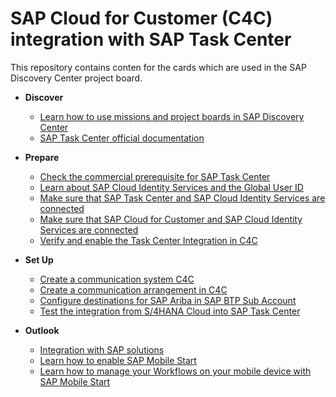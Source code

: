 # SAP Cloud for Customer (C4C) integration with SAP Task Center

This repository contains conten for the cards which are used in the SAP Discovery Center project board.

- **Discover**
   - [Learn how to use missions and project boards in SAP Discovery Center](learn-how-missions-and-project-boards-in-dc.md)
   - [SAP Task Center official documentation](sap-task-center-documentation.md)

- **Prepare**

   - [Check the commercial prerequisite for SAP Task Center](check-commercial-prereq-for-sap-task-center.md)
   - [Learn about SAP Cloud Identity Services and the Global User ID](learn-about-sap-cloud-identity-services.md)
   - [Make sure that SAP Task Center and SAP Cloud Identity Services are connected](sap-task-center-and-sap-cloud-identity-services.md)
   - [Make sure that SAP Cloud for Customer and SAP Cloud Identity Services are connected](ariba-cloud-identity-integration.md)
   - [Verify and enable the Task Center Integration in C4C](ariba-api.md)
  
- **Set Up**

    - [Create a communication system C4C](comm-system-c4c.md)
    - [Create a communication arrangement in C4C](comm-arrangement-c4c.md)
    - [Configure destinations for SAP Ariba in SAP BTP Sub Account](configure-btp-destination.md)
    - [Test the integration from S/4HANA Cloud into SAP Task Center](testintegration.md)

- **Outlook**

    - [Integration with SAP solutions](integration-with-sap-solutions.md)
    - [Learn how to enable SAP Mobile Start](How-to-enable-mobile-start.md)
    - [Learn how to manage your Workflows on your mobile device with SAP Mobile Start](integrate-task-center-with-mobile-start.md)
